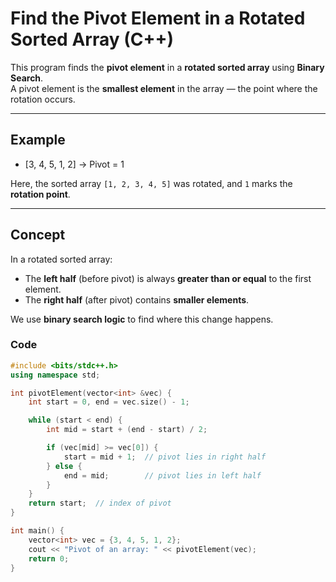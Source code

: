 #  Find the Pivot Element in a Rotated Sorted Array (C++)

This program finds the **pivot element** in a **rotated sorted array** using **Binary Search**.  
A pivot element is the **smallest element** in the array — the point where the rotation occurs.

---

##  Example
- [3, 4, 5, 1, 2] → Pivot = 1


Here, the sorted array `[1, 2, 3, 4, 5]` was rotated, and `1` marks the **rotation point**.

---

##  Concept

In a rotated sorted array:

- The **left half** (before pivot) is always **greater than or equal** to the first element.
- The **right half** (after pivot) contains **smaller elements**.

We use **binary search logic** to find where this change happens.

### Code

```cpp
#include <bits/stdc++.h>
using namespace std;

int pivotElement(vector<int> &vec) {
    int start = 0, end = vec.size() - 1;

    while (start < end) {
        int mid = start + (end - start) / 2;

        if (vec[mid] >= vec[0]) {
            start = mid + 1;  // pivot lies in right half
        } else {
            end = mid;        // pivot lies in left half
        }
    }
    return start;  // index of pivot
}

int main() {
    vector<int> vec = {3, 4, 5, 1, 2};
    cout << "Pivot of an array: " << pivotElement(vec);
    return 0;
}





